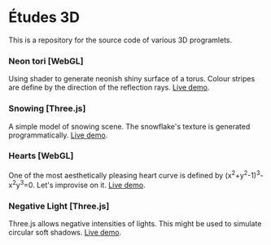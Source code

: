 # Études 3D
This is a repository for the source code of various 3D programlets.

### Neon tori [WebGL]
Using shader to generate neonish shiny surface of a torus. Colour stripes are define by the direction of the reflection rays. [Live demo](https://boytchev.github.io/etudes/webgl/neon-tori.html).

### Snowing [Three.js]
A simple model of snowing scene. The snowflake's texture is generated programmatically. [Live demo](https://boytchev.github.io/etudes/threejs/snowing.html). 

### Hearts [WebGL]
One of the most aesthetically pleasing heart curve is defined by (x<sup>2</sup>+y<sup>2</sup>-1)<sup>3</sup>-x<sup>2</sup>y<sup>3</sup>=0. Let's improvise on it. [Live demo](https://boytchev.github.io/etudes/webgl/hearts.html).

### Negative Light [Three.js]
Three.js allows negative intensities of lights. This might be used to simulate circular soft shadows. [Live demo](https://boytchev.github.io/etudes/threejs/negative-light.html).

